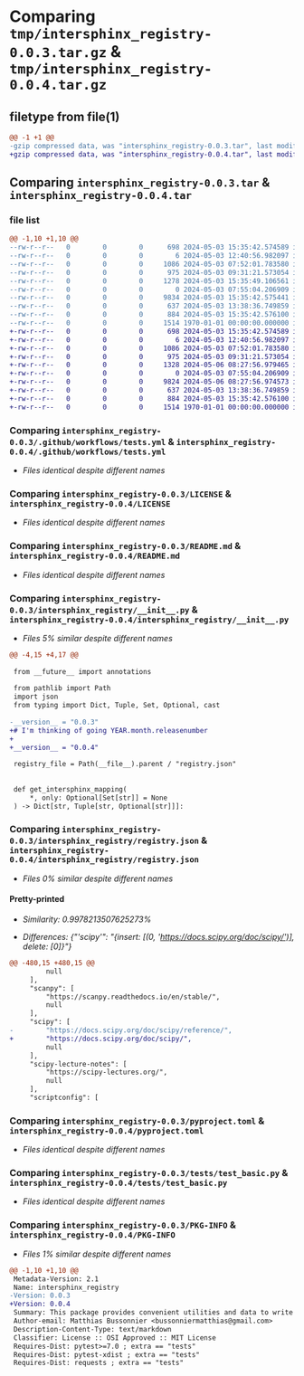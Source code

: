 # Comparing `tmp/intersphinx_registry-0.0.3.tar.gz` & `tmp/intersphinx_registry-0.0.4.tar.gz`

## filetype from file(1)

```diff
@@ -1 +1 @@
-gzip compressed data, was "intersphinx_registry-0.0.3.tar", last modified: Fri May  3 15:36:37 2024, max compression
+gzip compressed data, was "intersphinx_registry-0.0.4.tar", last modified: Mon May  6 08:28:29 2024, max compression
```

## Comparing `intersphinx_registry-0.0.3.tar` & `intersphinx_registry-0.0.4.tar`

### file list

```diff
@@ -1,10 +1,10 @@
--rw-r--r--   0        0        0      698 2024-05-03 15:35:42.574589 intersphinx_registry-0.0.3/.github/workflows/tests.yml
--rw-r--r--   0        0        0        6 2024-05-03 12:40:56.982097 intersphinx_registry-0.0.3/.gitignore
--rw-r--r--   0        0        0     1086 2024-05-03 07:52:01.783580 intersphinx_registry-0.0.3/LICENSE
--rw-r--r--   0        0        0      975 2024-05-03 09:31:21.573054 intersphinx_registry-0.0.3/README.md
--rw-r--r--   0        0        0     1278 2024-05-03 15:35:49.106561 intersphinx_registry-0.0.3/intersphinx_registry/__init__.py
--rw-r--r--   0        0        0        0 2024-05-03 07:55:04.206909 intersphinx_registry-0.0.3/intersphinx_registry/py.typed
--rw-r--r--   0        0        0     9834 2024-05-03 15:35:42.575441 intersphinx_registry-0.0.3/intersphinx_registry/registry.json
--rw-r--r--   0        0        0      637 2024-05-03 13:38:36.749859 intersphinx_registry-0.0.3/pyproject.toml
--rw-r--r--   0        0        0      884 2024-05-03 15:35:42.576100 intersphinx_registry-0.0.3/tests/test_basic.py
--rw-r--r--   0        0        0     1514 1970-01-01 00:00:00.000000 intersphinx_registry-0.0.3/PKG-INFO
+-rw-r--r--   0        0        0      698 2024-05-03 15:35:42.574589 intersphinx_registry-0.0.4/.github/workflows/tests.yml
+-rw-r--r--   0        0        0        6 2024-05-03 12:40:56.982097 intersphinx_registry-0.0.4/.gitignore
+-rw-r--r--   0        0        0     1086 2024-05-03 07:52:01.783580 intersphinx_registry-0.0.4/LICENSE
+-rw-r--r--   0        0        0      975 2024-05-03 09:31:21.573054 intersphinx_registry-0.0.4/README.md
+-rw-r--r--   0        0        0     1328 2024-05-06 08:27:56.979465 intersphinx_registry-0.0.4/intersphinx_registry/__init__.py
+-rw-r--r--   0        0        0        0 2024-05-03 07:55:04.206909 intersphinx_registry-0.0.4/intersphinx_registry/py.typed
+-rw-r--r--   0        0        0     9824 2024-05-06 08:27:56.974573 intersphinx_registry-0.0.4/intersphinx_registry/registry.json
+-rw-r--r--   0        0        0      637 2024-05-03 13:38:36.749859 intersphinx_registry-0.0.4/pyproject.toml
+-rw-r--r--   0        0        0      884 2024-05-03 15:35:42.576100 intersphinx_registry-0.0.4/tests/test_basic.py
+-rw-r--r--   0        0        0     1514 1970-01-01 00:00:00.000000 intersphinx_registry-0.0.4/PKG-INFO
```

### Comparing `intersphinx_registry-0.0.3/.github/workflows/tests.yml` & `intersphinx_registry-0.0.4/.github/workflows/tests.yml`

 * *Files identical despite different names*

### Comparing `intersphinx_registry-0.0.3/LICENSE` & `intersphinx_registry-0.0.4/LICENSE`

 * *Files identical despite different names*

### Comparing `intersphinx_registry-0.0.3/README.md` & `intersphinx_registry-0.0.4/README.md`

 * *Files identical despite different names*

### Comparing `intersphinx_registry-0.0.3/intersphinx_registry/__init__.py` & `intersphinx_registry-0.0.4/intersphinx_registry/__init__.py`

 * *Files 5% similar despite different names*

```diff
@@ -4,15 +4,17 @@
 
 from __future__ import annotations
 
 from pathlib import Path
 import json
 from typing import Dict, Tuple, Set, Optional, cast
 
-__version__ = "0.0.3"
+# I'm thinking of going YEAR.month.releasenumber
+
+__version__ = "0.0.4"
 
 registry_file = Path(__file__).parent / "registry.json"
 
 
 def get_intersphinx_mapping(
     *, only: Optional[Set[str]] = None
 ) -> Dict[str, Tuple[str, Optional[str]]]:
```

### Comparing `intersphinx_registry-0.0.3/intersphinx_registry/registry.json` & `intersphinx_registry-0.0.4/intersphinx_registry/registry.json`

 * *Files 0% similar despite different names*

#### Pretty-printed

 * *Similarity: 0.9978213507625273%*

 * *Differences: {"'scipy'": "{insert: [(0, 'https://docs.scipy.org/doc/scipy/')], delete: [0]}"}*

```diff
@@ -480,15 +480,15 @@
         null
     ],
     "scanpy": [
         "https://scanpy.readthedocs.io/en/stable/",
         null
     ],
     "scipy": [
-        "https://docs.scipy.org/doc/scipy/reference/",
+        "https://docs.scipy.org/doc/scipy/",
         null
     ],
     "scipy-lecture-notes": [
         "https://scipy-lectures.org/",
         null
     ],
     "scriptconfig": [
```

### Comparing `intersphinx_registry-0.0.3/pyproject.toml` & `intersphinx_registry-0.0.4/pyproject.toml`

 * *Files identical despite different names*

### Comparing `intersphinx_registry-0.0.3/tests/test_basic.py` & `intersphinx_registry-0.0.4/tests/test_basic.py`

 * *Files identical despite different names*

### Comparing `intersphinx_registry-0.0.3/PKG-INFO` & `intersphinx_registry-0.0.4/PKG-INFO`

 * *Files 1% similar despite different names*

```diff
@@ -1,10 +1,10 @@
 Metadata-Version: 2.1
 Name: intersphinx_registry
-Version: 0.0.3
+Version: 0.0.4
 Summary: This package provides convenient utilities and data to write a sphinx config file.
 Author-email: Matthias Bussonnier <bussonniermatthias@gmail.com>
 Description-Content-Type: text/markdown
 Classifier: License :: OSI Approved :: MIT License
 Requires-Dist: pytest>=7.0 ; extra == "tests"
 Requires-Dist: pytest-xdist ; extra == "tests"
 Requires-Dist: requests ; extra == "tests"
```


